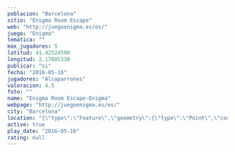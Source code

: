 ```yaml
---
poblacion: "Barcelona"
sitio: "Enigma Room Escape"
web: "http://juegoenigma.es/es/"
juego: "Enigma"
tematica: ""
max_jugadores: 5
latitud: 41.42524500
longitud: 2.17605330
publicar: "si"
fecha: "2016-05-16"
jugadores: "Alcaparrones"
valoracion: 4.5
foto: ""
name: "Enigma Room Escape-Enigma"
webpage: "http://juegoenigma.es/es/"
city: "Barcelona"
location: "{\"type\":\"Feature\",\"geometry\":{\"type\":\"Point\",\"coordinates\":[2.1760533,41.425245]}}"
active: true
play_date: "2016-05-16"
rating: null
---
```

